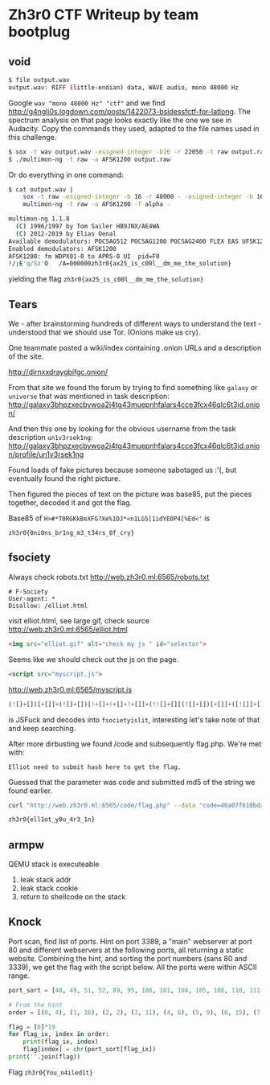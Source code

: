 # Zh3r0 CTF Writeup by team bootplug

##  void

```bash
$ file output.wav
output.wav: RIFF (little-endian) data, WAVE audio, mono 48000 Hz
```

Google `wav "mono 48000 Hz" "ctf"` and we find http://g4ngli0s.logdown.com/posts/1422073-bsidessfctf-for-latlong. The spectrum analysis on that page looks exactly like the one we see in Audacity. Copy the commands they used, adapted to the file names used in this challenge.

```bash
$ sox -t wav output.wav -esigned-integer -b16 -r 22050 -t raw output.raw
$ ./multimon-ng -t raw -a AFSK1200 output.raw
```
Or do everything in one command:
```bash
$ cat output.wav |
    sox -t raw -esigned-integer -b 16 -r 48000 - -esigned-integer -b 16 -r 22050 -t raw - |
    multimon-ng -t raw -a AFSK1200 -f alpha -

multimon-ng 1.1.8
  (C) 1996/1997 by Tom Sailer HB9JNX/AE4WA
  (C) 2012-2019 by Elias Oenal
Available demodulators: POCSAG512 POCSAG1200 POCSAG2400 FLEX EAS UFSK1200 CLIPFSK FMSFSK AFSK1200 AFSK2400 AFSK2400_2 AFSK2400_3 HAPN4800 FSK9600 DTMF ZVEI1 ZVEI2 ZVEI3 DZVEI PZVEI EEA EIA CCIR MORSE_CW DUMPCSV X10 SCOPE
Enabled demodulators: AFSK1200
AFSK1200: fm WDPX01-0 to APRS-0 UI  pid=F0
!/;E'q/Sz'O   /A=000000zh3r0{ax25_is_c00l__dm_me_the_solution}
```

yielding the flag `zh3r0{ax25_is_c00l__dm_me_the_solution}`

##  Tears
We - after brainstorming hundreds of different ways to understand the text - understood that we should use Tor. (Onions make us cry).

One teammate posted a wiki/index containing .onion URLs and a description of the site.

http://dirnxxdraygbifgc.onion/

From that site we found the forum by trying to find something like `galaxy` or `universe` that was mentioned in task description: 
http://galaxy3bhpzxecbywoa2j4tg43muepnhfalars4cce3fcx46qlc6t3id.onion/

And then this one by looking for the obvious username from the task description `un1v3rsek1ng`:
http://galaxy3bhpzxecbywoa2j4tg43muepnhfalars4cce3fcx46qlc6t3id.onion/profile/un1v3rsek1ng

Found loads of fake pictures because someone sabotaged us :'(, but eventually found the right picture. 

Then figured the pieces of text on the picture was base85, put the pieces together, decoded it and got the flag.

Base85 of `H>#*T0RGKkBeXFG?Xe%1DJ*<n1LG5[1idYE0P4[%Ed<'` is

`zh3r0{0ni0ns_br1ng_m3_t34rs_0f_cry}`


##  fsociety 

Always check robots.txt
http://web.zh3r0.ml:6565/robots.txt
```
# F-Society
User-agent: *
Disallow: /elliot.html
```

visit elliot.html, see large gif, check source
http://web.zh3r0.ml:6565/elliot.html
```html
<img src="elliot.gif" alt="check my js " id="selector">
```

Seems like we should check out the js on the page.
```html
<script src="myscript.js">
```

http://web.zh3r0.ml:6565/myscript.js
```js
(![]+[])[+[]]+(![]+[])[!+[]+!+[]+!+[]]+(!![]+[][(![]+[])[+[]]+([![]]+[][[]])[+!+[]+[+[]]]+(![]+[])[!+[]+!+[]]+(!![]+[])[+[]]+(!![]+[])[!+[]+!+[]+!+[]]+(!![]+[])[+!+[]]])[+!+[]+[+[]]]+([][(![]+[])[+[]]+([![]]+[][[]])[+!+[]+[+[]]]+(![]+[])[!+[]+!+[]]+(!![]+[])[+[]]+(!![]+[])[!+[]+!+[]+!+[]]+(!![]+[])[+!+[]]]+[])[!+[]+!+[]+!+[]]+([![]]+[][[]])[+!+[]+[+[]]]+(!![]+[])[!+[]+!+[]+!+[]]+(!![]+[])[+[]]+(+[![]]+[+(+!+[]+(!+[]+[])[!+[]+!+[]+!+[]]+[+!+[]]+[+[]]+[+[]]+[+[]])])[+!+[]+[+[]]]+([![]]+[][[]])[+!+[]+[+[]]]+(![]+[])[!+[]+!+[]+!+[]]+(![]+[])[!+[]+!+[]]+([![]]+[][[]])[+!+[]+[+[]]]+(!![]+[])[+[]]
```
is JSFuck and decodes into `fsocietyislit`, interesting let's take note of that and keep searching.

After more dirbusting we found /code and subsequently flag.php.
We're met with:

`Elliot need to submit hash here to get the flag.`

Guessed that the parameter was code and submitted md5 of the string we found earlier.

```bash
curl "http://web.zh3r0.ml:6565/code/flag.php" --data "code=46a07f610bdab202d6b83d78a5d72914"

zh3r0{ell1ot_y0u_4r3_1n}
```

##  armpw

QEMU stack is executeable

1. leak stack addr
2. leak stack cookie
3. return to shellcode on the stack

## Knock
Port scan, find list of ports. Hint on port 3389, a "main" webserver at port 80 and different webservers at the following ports, all returning a static website. Combining the hint, and sorting the port numbers (sans 80 and 3339), we get the flag with the script below. All the ports were within ASCII range.

```python
port_sort = [48, 49, 51, 52, 89, 95, 100, 101, 104, 105, 108, 110, 111, 114, 116, 117, 122, 123, 125]

# From the hint
order = [(0, 4), (1, 16), (2, 2), (3, 11), (4, 6), (5, 9), (6, 15), (7, 14), (8, 1), (9, 12), (10, 13), (11, 10), (12, 7), (13, 3), (14, 17), (15, 8), (16, 0), (17, 5), (18, 18)]

flag = [0]*19
for flag_ix, index in order:
    print(flag_ix, index)
    flag[index] = chr(port_sort[flag_ix])
print(''.join(flag))
```

Flag `zh3r0{You_n4iled1t}`
